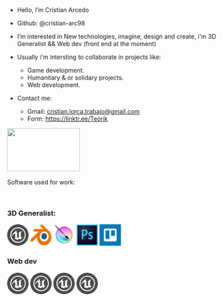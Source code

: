 - Hello, I’m Cristian Arcedo
- Github: @cristian-arc98

- I’m interested in New technologies, imagine, design and create, i'm 3D Generalist && Web dev (front end at the moment)

- Usually i'm intersting to collaborate in projects like:
   + Game development.
   + Humanitary & or solidary projects.
   + Web development.

- Contact me:
   + Gmail: cristian.lorca.trabajo@gmail.com
   + Form: https://linktr.ee/Teorik

<img src="https://1000marcas.net/wp-content/uploads/2020/03/logo-united-nations.png" width="170" height="100" />

Software used for work: 
<!-- -->
</br>
<h3>3D Generalist:</h3>
<img src="./readme_content/ue.png" width="50" height="50" />
<img src="./readme_content/blender.png" width="50" height="50" />
<img src="./readme_content/krita.png" width="50" height="50" />
<img src="./readme_content/photoshop.png" width="50" height="50" />
<img src="./readme_content/trello.png" width="50" height="50" />

<h3>Web dev</h3>
<img src="./readme_content/ue.png" width="50" height="50" />
<img src="./readme_content/ue.png" width="50" height="50" />
<img src="./readme_content/ue.png" width="50" height="50" />
<img src="./readme_content/ue.png" width="50" height="50" />
<!---
cristian-arc98/cristian-arc98 is a ✨ special ✨ repository because its `README.md` (this file) appears on your GitHub profile.
You can click the Preview link to take a look at your changes.
--->
